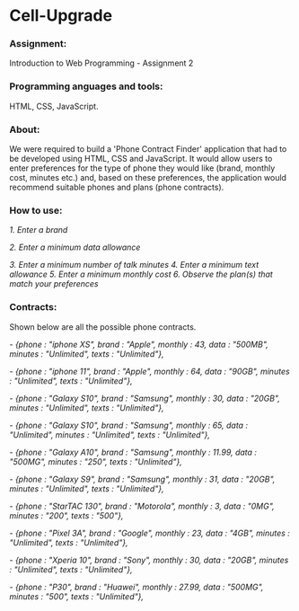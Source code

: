 # Cell-Upgrade

### Assignment: 
Introduction to Web Programming - Assignment 2

### Programming anguages and tools: 
HTML, CSS, JavaScript.

### About: 
We were required to build a 'Phone Contract Finder' application that had to be developed using HTML, CSS and JavaScript. It would allow users to enter preferences for the type of phone they would like (brand, monthly cost, minutes etc.) and, based on these preferences, the application would recommend suitable phones and plans (phone contracts).

### How to use:
_1. Enter a brand_

_2. Enter a minimum data allowance_

_3. Enter a minimum number of talk minutes_
_4. Enter a minimum text allowance_
_5. Enter a minimum monthly cost_
_6. Observe the plan(s) that match your preferences_

### Contracts:
Shown below are all the possible phone contracts.

_- {phone : "iphone XS", brand : "Apple", monthly : 43, data : "500MB", minutes : "Unlimited", texts : "Unlimited"},_

_- {phone : "iphone 11", brand : "Apple", monthly : 64, data : "90GB", minutes : "Unlimited", texts : "Unlimited"},_

_- {phone : "Galaxy S10", brand : "Samsung", monthly : 30, data : "20GB", minutes : "Unlimited", texts : "Unlimited"},_

_- {phone : "Galaxy S10", brand : "Samsung", monthly : 65, data : "Unlimited", minutes : "Unlimited", texts : "Unlimited"},_

_- {phone : "Galaxy A10", brand : "Samsung", monthly : 11.99, data : "500MG", minutes : "250", texts : "Unlimited"},_

_- {phone : "Galaxy S9", brand : "Samsung", monthly : 31, data : "20GB", minutes : "Unlimited", texts : "Unlimited"},_

_- {phone : "StarTAC 130", brand : "Motorola", monthly : 3, data : "0MG", minutes : "200", texts : "500"},_

_- {phone : "Pixel 3A", brand : "Google", monthly : 23, data : "4GB", minutes : "Unlimited", texts : "Unlimited"},_

_- {phone : "Xperia 10", brand : "Sony", monthly : 30, data : "20GB", minutes : "Unlimited", texts : "Unlimited"},_

_- {phone : "P30", brand : "Huawei", monthly : 27.99, data : "500MG", minutes : "500", texts : "Unlimited"},_
